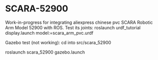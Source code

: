 # SCARA-52900
Work-in-progress for integrating aliexpress chinese pvc SCARA Robotic Arm Model 52900 with ROS. 
Test its joints:  roslaunch urdf_tutorial display.launch model:=scara_arm_pvc.urdf

Gazebo test (not working): cd into src/scara_52900

roslaunch scara_52900 gazebo.launch
